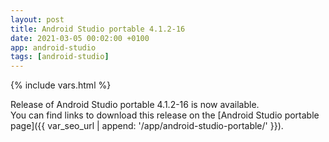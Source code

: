 ```yaml
---
layout: post
title: Android Studio portable 4.1.2-16
date: 2021-03-05 00:02:00 +0100
app: android-studio
tags: [android-studio]
---
```

{% include vars.html %}

Release of Android Studio portable 4.1.2-16 is now available.<br />
You can find links to download this release on the [Android Studio portable page]({{ var_seo_url | append: '/app/android-studio-portable/' }}).
